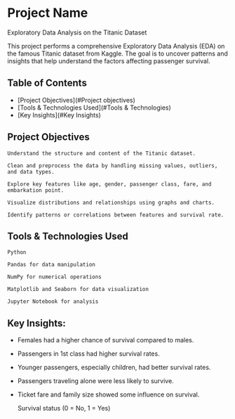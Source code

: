 # Project Name

Exploratory Data Analysis on the Titanic Dataset

This project performs a comprehensive Exploratory Data Analysis (EDA) on the famous Titanic dataset from Kaggle. The goal is to uncover patterns and insights that help understand the factors affecting passenger survival.

## Table of Contents

 - [Project Objectives](#Project objectives)
 - [Tools & Technologies Used](#Tools & Technologies)
 - [Key Insights](#Key Insights)


## Project Objectives

    Understand the structure and content of the Titanic dataset.

    Clean and preprocess the data by handling missing values, outliers, and data types.

    Explore key features like age, gender, passenger class, fare, and embarkation point.

    Visualize distributions and relationships using graphs and charts.

    Identify patterns or correlations between features and survival rate.

## Tools & Technologies Used

    Python

    Pandas for data manipulation

    NumPy for numerical operations

    Matplotlib and Seaborn for data visualization

    Jupyter Notebook for analysis

## Key Insights:
- Females had a higher chance of survival compared to males.
- Passengers in 1st class had higher survival rates.
- Younger passengers, especially children, had better survival rates.
- Passengers traveling alone were less likely to survive.
- Ticket fare and family size showed some influence on survival.



    Survival status (0 = No, 1 = Yes)
